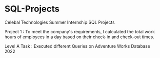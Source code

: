 # SQL-Projects
Celebal Technologies Summer Internship SQL Projects

Project 1 : To meet the company's requirements, I calculated the total work hours of employees in a day based on their check-in and check-out times.

Level A Task : Executed different Queries on Adventure Works Database 2022
